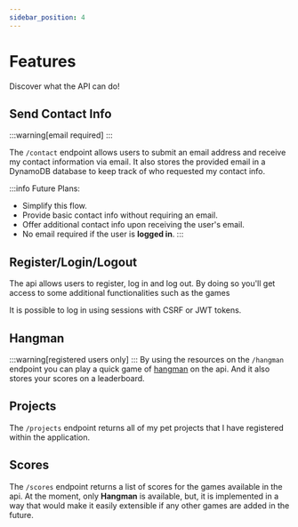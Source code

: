 ```yaml
---
sidebar_position: 4
---
```


# Features

Discover what the API can do!

## Send Contact Info

:::warning[email required]
:::

The `/contact` endpoint allows users to submit an email address and receive my contact information via email. It also stores the provided email in a DynamoDB database to keep track of who requested my contact info.

:::info
Future Plans:
- Simplify this flow.
- Provide basic contact info without requiring an email.
- Offer additional contact info upon receiving the user's email.
- No email required if the user is **logged in**.
  :::

## Register/Login/Logout

The api allows users to register, log in and log out.
By doing so you'll get access to some additional functionalities such as the games

It is possible to log in using sessions with CSRF or JWT tokens.

## Hangman 
:::warning[registered users only]
:::
By using the resources on the `/hangman` endpoint you can play a quick game of [hangman](https://en.wikipedia.org/wiki/Hangman_(game)) on the api.
And it also stores your scores on a leaderboard.

## Projects 
The `/projects` endpoint returns all of my pet projects that I have registered within the application.  

## Scores

The `/scores` endpoint returns a list of scores for the games available in the api. At the moment, only **Hangman** is available, 
but, it is implemented in a way that would make it easily extensible if any other games are added in the future.